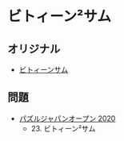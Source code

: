 # ビトィーン²サム

## オリジナル
- [ビトィーンサム](doppelblock.md)

## 問題
- [パズルジャパンオープン 2020](../questions/jwpc2020.md)
	- 23\. ビトィーン²サム
